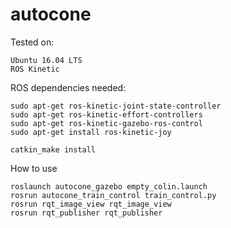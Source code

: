 # autocone

Tested on:

    Ubuntu 16.04 LTS
    ROS Kinetic

ROS dependencies needed:

    sudo apt-get ros-kinetic-joint-state-controller
    sudo apt-get ros-kinetic-effort-controllers
    sudo apt-get ros-kinetic-gazebo-ros-control
    sudo apt-get install ros-kinetic-joy

    catkin_make install

How to use

    roslaunch autocone_gazebo empty_colin.launch
    rosrun autocone_train_control train_control.py
    rosrun rqt_image_view rqt_image_view
    rosrun rqt_publisher rqt_publisher
